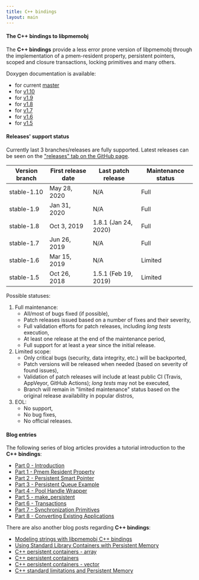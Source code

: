 ```yaml
---
title: C++ bindings
layout: main
---
```


#### The C++ bindings to libpmemobj

The **C++ bindings** provide a less error prone version of libpmemobj
through the implementation of a pmem-resident property, persistent pointers,
scoped and closure transactions, locking primitives and many others.

Doxygen documentation is available:

* for current [master](./master/doxygen/index.html)
* for [v1.10](./v1.10/doxygen/index.html)
* for [v1.9](./v1.9/doxygen/index.html)
* for [v1.8](./v1.8/doxygen/index.html)
* for [v1.7](./v1.7/doxygen/index.html)
* for [v1.6](./v1.6/doxygen/index.html)
* for [v1.5](./v1.5/doxygen/index.html)

#### Releases' support status

Currently last 3 branches/releases are fully supported. Latest releases can be
seen on the ["releases" tab on the GitHub page](https://github.com/pmem/libpmemobj-cpp/releases).

| Version branch | First release date | Last patch release | Maintenance status |
| -------------- | ------------------ | ------------------ | ------------------ |
| stable-1.10 | May 28, 2020 | N/A | Full |
| stable-1.9 | Jan 31, 2020 | N/A | Full |
| stable-1.8 | Oct 3, 2019 | 1.8.1 (Jan 24, 2020) | Full |
| stable-1.7 | Jun 26, 2019 | N/A | Full |
| stable-1.6 | Mar 15, 2019 | N/A | Limited |
| stable-1.5 | Oct 26, 2018 | 1.5.1 (Feb 19, 2019) | Limited |

Possible statuses:
1. Full maintenance:
	* All/most of bugs fixed (if possible),
	* Patch releases issued based on a number of fixes and their severity,
	* Full validation efforts for patch releases, including *long tests* execution,
	* At least one release at the end of the maintenance period,
	* Full support for at least a year since the initial release.
2. Limited scope:
	* Only critical bugs (security, data integrity, etc.) will be backported,
	* Patch versions will be released when needed (based on severity of found issues),
	* Validation of patch releases will include at least public CI (Travis, AppVeyor, GitHub Actions); *long tests* may not be executed,
	* Branch will remain in "limited maintenance" status based on the original release availability in popular distros,
3. EOL:
	* No support,
	* No bug fixes,
	* No official releases.

#### Blog entries

The following series of blog articles provides a tutorial introduction
to the **C++ bindings**:

* [Part 0 - Introduction](https://pmem.io/2016/01/12/cpp-01.html)
* [Part 1 - Pmem Resident Property](https://pmem.io/2016/01/12/cpp-02.html)
* [Part 2 - Persistent Smart Pointer](https://pmem.io/2016/01/12/cpp-03.html)
* [Part 3 - Persistent Queue Example](https://pmem.io/2016/01/12/cpp-04.html)
* [Part 4 - Pool Handle Wrapper](https://pmem.io/2016/05/10/cpp-05.html)
* [Part 5 - make_persistent](https://pmem.io/2016/05/19/cpp-06.html)
* [Part 6 - Transactions](https://pmem.io/2016/05/25/cpp-07.html)
* [Part 7 - Synchronization Primitives](https://pmem.io/2016/05/31/cpp-08.html)
* [Part 8 - Converting Existing Applications](https://pmem.io/2016/06/02/cpp-ctree-conversion.html)

There are also another blog posts regarding **C++ bindings**:
* [Modeling strings with libpmemobj C++ bindings](https://pmem.io/2017/01/23/cpp-strings.html)
* [Using Standard Library Containers with Persistent Memory](https://pmem.io/2017/07/10/cpp-containers.html)
* [C++ persistent containers - array](https://pmem.io/2018/11/02/cpp-array.html)
* [C++ persistent containers](https://pmem.io/2018/11/20/cpp-persistent-containers.html)
* [C++ persistent containers - vector](https://pmem.io/2019/02/20/cpp-vector.html)
* [C++ standard limitations and Persistent Memory](https://pmem.io/2019/10/04/cpp-limitations.html)
